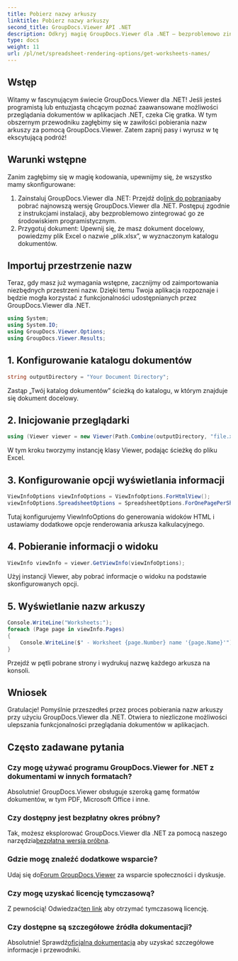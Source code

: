 ```yaml
---
title: Pobierz nazwy arkuszy
linktitle: Pobierz nazwy arkuszy
second_title: GroupDocs.Viewer API .NET
description: Odkryj magię GroupDocs.Viewer dla .NET – bezproblemowo zintegruj przeglądanie dokumentów ze swoimi aplikacjami. Wypróbuj bezpłatną wersję próbną już teraz!
type: docs
weight: 11
url: /pl/net/spreadsheet-rendering-options/get-worksheets-names/
---
```

## Wstęp
Witamy w fascynującym świecie GroupDocs.Viewer dla .NET! Jeśli jesteś programistą lub entuzjastą chcącym poznać zaawansowane możliwości przeglądania dokumentów w aplikacjach .NET, czeka Cię gratka. W tym obszernym przewodniku zagłębimy się w zawiłości pobierania nazw arkuszy za pomocą GroupDocs.Viewer. Zatem zapnij pasy i wyrusz w tę ekscytującą podróż!
## Warunki wstępne
Zanim zagłębimy się w magię kodowania, upewnijmy się, że wszystko mamy skonfigurowane:
1.  Zainstaluj GroupDocs.Viewer dla .NET: Przejdź do[link do pobrania](https://releases.groupdocs.com/viewer/net/)aby pobrać najnowszą wersję GroupDocs.Viewer dla .NET. Postępuj zgodnie z instrukcjami instalacji, aby bezproblemowo zintegrować go ze środowiskiem programistycznym.
2. Przygotuj dokument: Upewnij się, że masz dokument docelowy, powiedzmy plik Excel o nazwie „plik.xlsx”, w wyznaczonym katalogu dokumentów.
## Importuj przestrzenie nazw
Teraz, gdy masz już wymagania wstępne, zacznijmy od zaimportowania niezbędnych przestrzeni nazw. Dzięki temu Twoja aplikacja rozpoznaje i będzie mogła korzystać z funkcjonalności udostępnianych przez GroupDocs.Viewer dla .NET.
```csharp
using System;
using System.IO;
using GroupDocs.Viewer.Options;
using GroupDocs.Viewer.Results;
```
## 1. Konfigurowanie katalogu dokumentów
```csharp
string outputDirectory = "Your Document Directory";
```
Zastąp „Twój katalog dokumentów” ścieżką do katalogu, w którym znajduje się dokument docelowy.
## 2. Inicjowanie przeglądarki
```csharp
using (Viewer viewer = new Viewer(Path.Combine(outputDirectory, "file.xlsx")))
```
W tym kroku tworzymy instancję klasy Viewer, podając ścieżkę do pliku Excel.
## 3. Konfigurowanie opcji wyświetlania informacji
```csharp
ViewInfoOptions viewInfoOptions = ViewInfoOptions.ForHtmlView();
viewInfoOptions.SpreadsheetOptions = SpreadsheetOptions.ForOnePagePerSheet();
```
Tutaj konfigurujemy ViewInfoOptions do generowania widoków HTML i ustawiamy dodatkowe opcje renderowania arkusza kalkulacyjnego.
## 4. Pobieranie informacji o widoku
```csharp
ViewInfo viewInfo = viewer.GetViewInfo(viewInfoOptions);
```
Użyj instancji Viewer, aby pobrać informacje o widoku na podstawie skonfigurowanych opcji.
## 5. Wyświetlanie nazw arkuszy
```csharp
Console.WriteLine("Worksheets:");
foreach (Page page in viewInfo.Pages)
{
    Console.WriteLine($" - Worksheet {page.Number} name '{page.Name}'");
}
```
Przejdź w pętli pobrane strony i wydrukuj nazwę każdego arkusza na konsoli.
## Wniosek
Gratulacje! Pomyślnie przeszedłeś przez proces pobierania nazw arkuszy przy użyciu GroupDocs.Viewer dla .NET. Otwiera to niezliczone możliwości ulepszania funkcjonalności przeglądania dokumentów w aplikacjach.
## Często zadawane pytania
### Czy mogę używać programu GroupDocs.Viewer for .NET z dokumentami w innych formatach?
Absolutnie! GroupDocs.Viewer obsługuje szeroką gamę formatów dokumentów, w tym PDF, Microsoft Office i inne.
### Czy dostępny jest bezpłatny okres próbny?
 Tak, możesz eksplorować GroupDocs.Viewer dla .NET za pomocą naszego narzędzia[bezpłatna wersja próbna](https://releases.groupdocs.com/).
### Gdzie mogę znaleźć dodatkowe wsparcie?
 Udaj się do[Forum GroupDocs.Viewer](https://forum.groupdocs.com/c/viewer/9) za wsparcie społeczności i dyskusje.
### Czy mogę uzyskać licencję tymczasową?
 Z pewnością! Odwiedzać[ten link](https://purchase.groupdocs.com/temporary-license/) aby otrzymać tymczasową licencję.
### Czy dostępne są szczegółowe źródła dokumentacji?
 Absolutnie! Sprawdź[oficjalna dokumentacja](https://reference.groupdocs.com/viewer/net/) aby uzyskać szczegółowe informacje i przewodniki.
